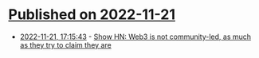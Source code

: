 # [Published on 2022-11-21](index.md)

* [2022-11-21, 17:15:43](https://news.ycombinator.com/item?id=33695059) - [Show HN: Web3 is not community-led, as much as they try to claim they are](https://www.tribecrafters.io/web3-is-not-community-led-as-much-as-they-try-to-claim-they-are/)
